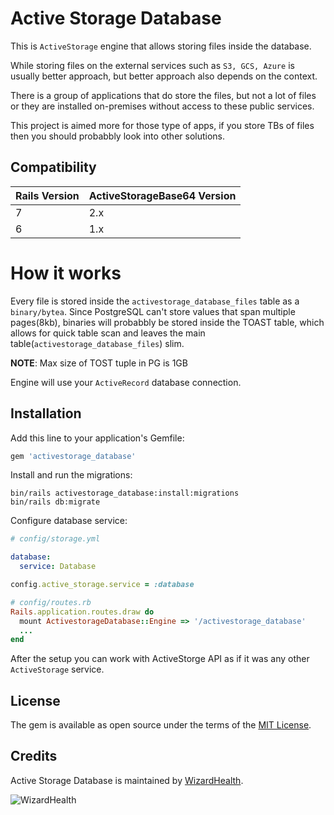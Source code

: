 # Active Storage Database

This is `ActiveStorage` engine that allows storing files inside the database.

While storing files on the external services such as `S3, GCS, Azure` is usually better approach, but better approach also
depends on the context.

There is a group of applications that do store the files, but not a lot of files or they are installed on-premises without
access to these public services.

This project is aimed more for those type of apps, if you store TBs of files then you should probabbly look into other solutions.

## Compatibility

Rails Version | ActiveStorageBase64 Version
--------------|-----------------------------
7             | 2.x
6             | 1.x


# How it works

Every file is stored inside the `activestorage_database_files` table as a `binary/bytea`.
Since PostgreSQL can't store values that span multiple pages(8kb), binaries will probabbly be stored inside the TOAST table,
which allows for quick table scan and leaves the main table(`activestorage_database_files`) slim.

**NOTE**: Max size of TOST tuple in PG is 1GB


Engine will use your `ActiveRecord` database connection.


## Installation
Add this line to your application's Gemfile:

```ruby
gem 'activestorage_database'
```

Install and run the migrations:
```
bin/rails activestorage_database:install:migrations
bin/rails db:migrate
```

Configure database service:
```yml
# config/storage.yml

database:
  service: Database
```

```ruby
config.active_storage.service = :database
```

```ruby
# config/routes.rb
Rails.application.routes.draw do
  mount ActivestorageDatabase::Engine => '/activestorage_database'
  ...
end
```


After the setup you can work with ActiveStorge API as if it was any other `ActiveStorage` service.


## License
The gem is available as open source under the terms of the [MIT License](https://opensource.org/licenses/MIT).

## Credits

Active Storage Database is maintained by [WizardHealth](https://www.wizardhealth.co/?lang=en).

![WizardHealth](https://user-images.githubusercontent.com/7427365/154649023-593527d2-964e-4ea0-b752-6e88242c60f0.png)


